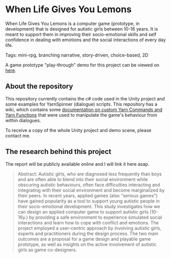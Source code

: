 # When Life Gives You Lemons

When Life Gives You Lemons is a computer game (prototype, in development) that is designed for autistic girls between 10-16 years. It is meant to support them in improving their socio-emotional skills and self confidence in dealing with emotions and the social interactions of every day life.

Tags: mini-rpg, branching narrative, story-driven, choice-based, 2D

A game prototype "play-through" demo for this project can be viewed on [here](https://www.youtube.com/watch?v=OQHHAuO4JRI).

## About the repository
This repository currently contains the c# code used in the Unity project and some examples for YarnSpinner (dialogue) scripts. This repository has a wiki, which contains some [documentation on custom Yarn Commands and Yarn Functions](https://github.com/AIessa/WhenLifeGivesYouLemons/wiki/Custom-Yarn-Commands-and-Functions) that were used to manipulate the game's behaviour from within dialogues.

To receive a copy of the whole Unity project and demo scene, please contact me.

## The research behind this project
The report will be publicly available online and I will link it here asap.

> Abstract: Autistic girls, who are diagnosed less frequently than boys and are often able to blend into their social environment while obscuring autistic behaviours, often face difficulties interacting and integrating with their social environment and become marginalized by their peers. In recent years, applied games (also "serious games") have gained popularity as a tool to support young autistic people in their socio-emotional development. This study investigates how we can design an applied computer game to support autistic girls (10-16y.) by providing a safe environment to experience simulated social interactions and learn how to cope with conflict and emotions. The project employed a user-centric approach by involving autistic girls, experts and practitioners during the design process. The two main outcomes are a proposal for a game design and playable game prototype, as well as insights on the active involvement of autistic girls as game co-designers.
